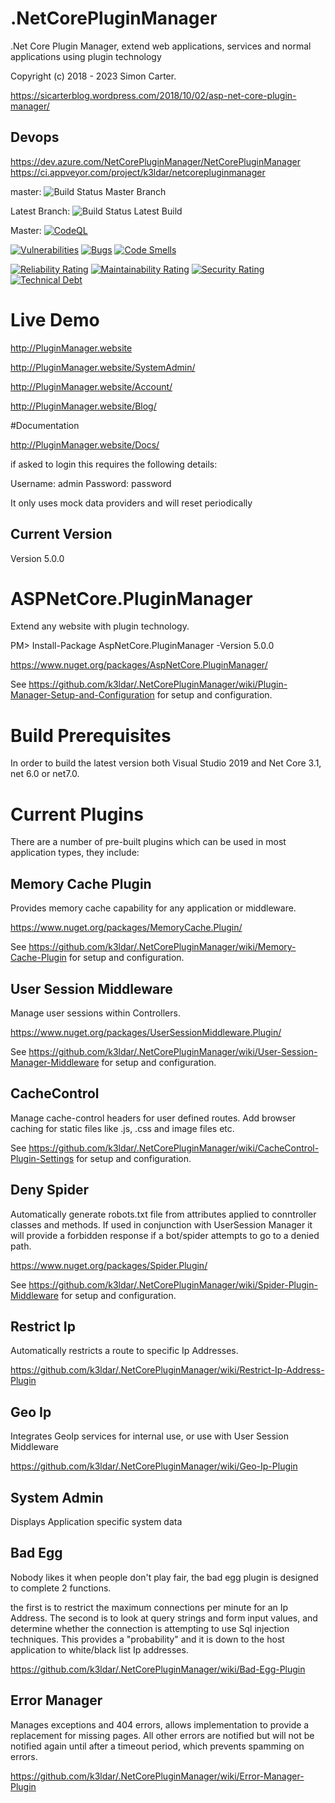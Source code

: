 # .NetCorePluginManager
.Net Core Plugin Manager, extend web applications, services and normal applications using plugin technology

Copyright (c) 2018 - 2023 Simon Carter.

https://sicarterblog.wordpress.com/2018/10/02/asp-net-core-plugin-manager/

## Devops
https://dev.azure.com/NetCorePluginManager/NetCorePluginManager
https://ci.appveyor.com/project/k3ldar/netcorepluginmanager

master: ![Build Status Master Branch](https://ci.appveyor.com/api/projects/status/o2ievlf7vrs2rn0x/branch/master?svg=true)

Latest Branch: ![Build Status Latest Build](https://ci.appveyor.com/api/projects/status/o2ievlf7vrs2rn0x?svg=true)

Master: [![CodeQL](https://github.com/k3ldar/.NetCorePluginManager/actions/workflows/codeql-analysis.yml/badge.svg?branch=master)](https://github.com/k3ldar/.NetCorePluginManager/actions/workflows/codeql-analysis.yml)

[![Vulnerabilities](https://sonarcloud.io/api/project_badges/measure?project=k3ldar_.NetCorePluginManager&metric=vulnerabilities)](https://sonarcloud.io/summary/overall?id=k3ldar_.NetCorePluginManager) [![Bugs](https://sonarcloud.io/api/project_badges/measure?project=k3ldar_.NetCorePluginManager&metric=bugs)](https://sonarcloud.io/summary/overalloverall?id=k3ldar_.NetCorePluginManager) [![Code Smells](https://sonarcloud.io/api/project_badges/measure?project=k3ldar_.NetCorePluginManager&metric=code_smells)](https://sonarcloud.io/summary/overall?id=k3ldar_.NetCorePluginManager) 

[![Reliability Rating](https://sonarcloud.io/api/project_badges/measure?project=k3ldar_.NetCorePluginManager&metric=reliability_rating)](https://sonarcloud.io/summary/overall?id=k3ldar_.NetCorePluginManager) [![Maintainability Rating](https://sonarcloud.io/api/project_badges/measure?project=k3ldar_.NetCorePluginManager&metric=sqale_rating)](https://sonarcloud.io/summary/overall?id=k3ldar_.NetCorePluginManager) [![Security Rating](https://sonarcloud.io/api/project_badges/measure?project=k3ldar_.NetCorePluginManager&metric=security_rating)](https://sonarcloud.io/summary/overall?id=k3ldar_.NetCorePluginManager) [![Technical Debt](https://sonarcloud.io/api/project_badges/measure?project=k3ldar_.NetCorePluginManager&metric=sqale_index)](https://sonarcloud.io/summary/overall?id=k3ldar_.NetCorePluginManager)

# Live Demo
http://PluginManager.website

http://PluginManager.website/SystemAdmin/

http://PluginManager.website/Account/

http://PluginManager.website/Blog/

#Documentation

http://PluginManager.website/Docs/

if asked to login this requires the following details:

Username: admin
Password: password

It only uses mock data providers and will reset periodically

## Current Version
Version 5.0.0


# ASPNetCore.PluginManager
Extend any website with plugin technology.

PM> Install-Package AspNetCore.PluginManager -Version 5.0.0

https://www.nuget.org/packages/AspNetCore.PluginManager/

See https://github.com/k3ldar/.NetCorePluginManager/wiki/Plugin-Manager-Setup-and-Configuration for setup and configuration.

# Build Prerequisites
In order to build the latest version both Visual Studio 2019 and Net Core 3.1, net 6.0 or net7.0.

# Current Plugins
There are a number of pre-built plugins which can be used in most application types, they include:

## Memory Cache Plugin
Provides memory cache capability for any application or middleware.

https://www.nuget.org/packages/MemoryCache.Plugin/

See https://github.com/k3ldar/.NetCorePluginManager/wiki/Memory-Cache-Plugin for setup and configuration.

## User Session Middleware
Manage user sessions within Controllers.

https://www.nuget.org/packages/UserSessionMiddleware.Plugin/

See https://github.com/k3ldar/.NetCorePluginManager/wiki/User-Session-Manager-Middleware for setup and configuration.

## CacheControl
Manage cache-control headers for user defined routes.  Add browser caching for static files like .js, .css and image files etc.

See https://github.com/k3ldar/.NetCorePluginManager/wiki/CacheControl-Plugin-Settings for setup and configuration.

## Deny Spider
Automatically generate robots.txt file from attributes applied to conntroller classes and methods.  If used in conjunction with UserSession Manager it will provide a forbidden response if a bot/spider attempts to go to a denied path.

https://www.nuget.org/packages/Spider.Plugin/

See https://github.com/k3ldar/.NetCorePluginManager/wiki/Spider-Plugin-Middleware for setup and configuration.

## Restrict Ip
Automatically restricts a route to specific Ip Addresses.

https://github.com/k3ldar/.NetCorePluginManager/wiki/Restrict-Ip-Address-Plugin

## Geo Ip
Integrates GeoIp services for internal use, or use with User Session Middleware

https://github.com/k3ldar/.NetCorePluginManager/wiki/Geo-Ip-Plugin

## System Admin
Displays Application specific system data

## Bad Egg
Nobody likes it when people don't play fair, the bad egg plugin is designed to complete 2 functions.

the first is to restrict the maximum connections per minute for an Ip Address.
The second is to look at query strings and form input values, and determine whether the connection is attempting to use Sql injection techniques.  This provides a "probability" and it is down to the host application to white/black list Ip addresses.

https://github.com/k3ldar/.NetCorePluginManager/wiki/Bad-Egg-Plugin

## Error Manager
Manages exceptions and 404 errors, allows implementation to provide a replacement for missing pages.  All other errors are notified but will not be notified again until after a timeout period, which prevents spamming on errors.

https://github.com/k3ldar/.NetCorePluginManager/wiki/Error-Manager-Plugin

